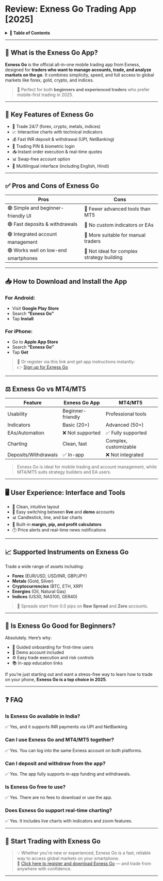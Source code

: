 # Review: Exness Go Trading App [2025]

<details>
<summary><strong>📑 Table of Contents</strong></summary>

- [What is the Exness Go App?](#what-is-the-exness-go-app)
- [Key Features of Exness Go](#key-features-of-exness-go)
- [Pros and Cons of Exness Go](#pros-and-cons-of-exness-go)
- [How to Download and Install the App](#how-to-download-and-install-the-app)
- [Exness Go vs MT4/MT5](#exness-go-vs-mt4mt5)
- [User Experience: Interface and Tools](#user-experience-interface-and-tools)
- [Supported Instruments on Exness Go](#supported-instruments-on-exness-go)
- [Is Exness Go Good for Beginners?](#is-exness-go-good-for-beginners)
- [FAQ](#faq)
- [Start Trading with Exness Go](#start-trading-with-exness-go)

</details>

---

## 📱 What is the Exness Go App?

**Exness Go** is the official all-in-one mobile trading app from Exness, designed for **traders who want to manage accounts, trade, and analyze markets on the go**. It combines simplicity, speed, and full access to global markets like forex, gold, crypto, and indices.

> 📲 Perfect for both **beginners and experienced traders** who prefer mobile-first trading in 2025.

---

## 🌟 Key Features of Exness Go

- 🔄 Trade 24/7 (forex, crypto, metals, indices)
- 📈 Interactive charts with technical indicators
- 💰 Fast INR deposit & withdrawal (UPI, NetBanking)
- 🔐 Trading PIN & biometric login
- 📥 Instant order execution & real-time quotes
- 📊 Swap-free account option
- 👤 Multilingual interface (including English, Hindi)

---

## ✅ Pros and Cons of Exness Go

| Pros                                  | Cons                                      |
|---------------------------------------|-------------------------------------------|
| 🟢 Simple and beginner-friendly UI    | 🔴 Fewer advanced tools than MT5          |
| 🟢 Fast deposits & withdrawals        | 🔴 No custom indicators or EAs            |
| 🟢 Integrated account management      | 🔴 More suitable for manual traders       |
| 🟢 Works well on low-end smartphones  | 🔴 Not ideal for complex strategy building|

---

## 📥 How to Download and Install the App

### For Android:
- Visit **Google Play Store**
- Search **“Exness Go”**
- Tap **Install**

### For iPhone:
- Go to **Apple App Store**
- Search **“Exness Go”**
- Tap **Get**

> 🔗 Or register via this link and get app instructions instantly:  
> 👉 [Sign up for Exness Go](https://one.exnesstrack.org/boarding/sign-up/a/english23)

---

## ⚖️ Exness Go vs MT4/MT5

| Feature             | Exness Go App         | MT4/MT5                    |
|---------------------|------------------------|----------------------------|
| Usability           | Beginner-friendly      | Professional tools         |
| Indicators          | Basic (20+)            | Advanced (50+)             |
| EAs/Automation      | ❌ Not supported        | ✅ Fully supported          |
| Charting            | Clean, fast            | Complex, customizable      |
| Deposits/Withdrawals| ✅ In-app               | ❌ Not integrated           |

> Exness Go is ideal for mobile trading and account management, while MT4/MT5 suits strategy builders and EA users.

---

## 🖥️ User Experience: Interface and Tools

- 🎨 Clean, intuitive layout
- 🔄 Easy switching between **live** and **demo** accounts
- 📊 Candlestick, line, and bar charts
- 🧮 Built-in **margin, pip, and profit calculators**
- 🕐 Price alerts and real-time news notifications

---

## 📈 Supported Instruments on Exness Go

Trade a wide range of assets including:

- **Forex** (EUR/USD, USD/INR, GBP/JPY)
- **Metals** (Gold, Silver)
- **Cryptocurrencies** (BTC, ETH, XRP)
- **Energies** (Oil, Natural Gas)
- **Indices** (US30, NAS100, GER40)

> 🧾 Spreads start from 0.0 pips on **Raw Spread** and **Zero** accounts.

---

## 👶 Is Exness Go Good for Beginners?

Absolutely. Here’s why:

- 🧭 Guided onboarding for first-time users
- 🧪 Demo account included
- ⚙️ Easy trade execution and risk controls
- 📚 In-app education links

If you’re just starting out and want a stress-free way to learn how to trade on your phone, **Exness Go is a top choice in 2025**.

---

## ❓ FAQ

### Is Exness Go available in India?
✅ Yes, and it supports INR payments via UPI and NetBanking.

### Can I use Exness Go and MT4/MT5 together?
✅ Yes. You can log into the same Exness account on both platforms.

### Can I deposit and withdraw from the app?
✅ Yes. The app fully supports in-app funding and withdrawals.

### Is Exness Go free to use?
✅ Yes. There are no fees to download or use the app.

### Does Exness Go support real-time charting?
✅ Yes. It includes live charts with indicators and zoom features.

---

## 🚀 Start Trading with Exness Go

> 💡 Whether you're new or experienced, Exness Go is a fast, reliable way to access global markets on your smartphone.  
> 📲 [Click here to register and download Exness Go](https://one.exnesstrack.org/boarding/sign-up/a/english23) — and trade from anywhere with confidence.

---

